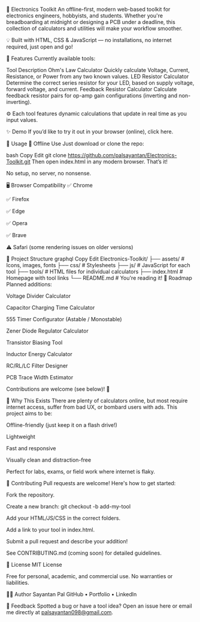 🔧 Electronics Toolkit
An offline-first, modern web-based toolkit for electronics engineers, hobbyists, and students. Whether you're breadboarding at midnight or designing a PCB under a deadline, this collection of calculators and utilities will make your workflow smoother.

💡 Built with HTML, CSS & JavaScript — no installations, no internet required, just open and go!

🧰 Features
Currently available tools:

Tool	Description
Ohm's Law Calculator	Quickly calculate Voltage, Current, Resistance, or Power from any two known values.
LED Resistor Calculator	Determine the correct series resistor for your LED, based on supply voltage, forward voltage, and current.
Feedback Resistor Calculator	Calculate feedback resistor pairs for op-amp gain configurations (inverting and non-inverting).

⚙️ Each tool features dynamic calculations that update in real time as you input values.

✨ Demo
If you’d like to try it out in your browser (online), click here.

📂 Usage
🔌 Offline Use
Just download or clone the repo:

bash
Copy
Edit
git clone https://github.com/palsayantan/Electronics-Toolkit.git
Then open index.html in any modern browser. That’s it!

No setup, no server, no nonsense.

🖥️ Browser Compatibility
✅ Chrome

✅ Firefox

✅ Edge

✅ Opera

✅ Brave

⚠️ Safari (some rendering issues on older versions)

🧱 Project Structure
graphql
Copy
Edit
Electronics-Toolkit/
├── assets/           # Icons, images, fonts
├── css/              # Stylesheets
├── js/               # JavaScript for each tool
├── tools/            # HTML files for individual calculators
├── index.html        # Homepage with tool links
└── README.md         # You're reading it!
📌 Roadmap
Planned additions:

 Voltage Divider Calculator

 Capacitor Charging Time Calculator

 555 Timer Configurator (Astable / Monostable)

 Zener Diode Regulator Calculator

 Transistor Biasing Tool

 Inductor Energy Calculator

 RC/RL/LC Filter Designer

 PCB Trace Width Estimator

Contributions are welcome (see below)! 🎯

🧠 Why This Exists
There are plenty of calculators online, but most require internet access, suffer from bad UX, or bombard users with ads. This project aims to be:

Offline-friendly (just keep it on a flash drive!)

Lightweight

Fast and responsive

Visually clean and distraction-free

Perfect for labs, exams, or field work where internet is flaky.

🙌 Contributing
Pull requests are welcome! Here's how to get started:

Fork the repository.

Create a new branch: git checkout -b add-my-tool

Add your HTML/JS/CSS in the correct folders.

Add a link to your tool in index.html.

Submit a pull request and describe your addition!

See CONTRIBUTING.md (coming soon) for detailed guidelines.

📃 License
MIT License

Free for personal, academic, and commercial use. No warranties or liabilities.

👨‍💻 Author
Sayantan Pal
GitHub • Portfolio • LinkedIn

💬 Feedback
Spotted a bug or have a tool idea?
Open an issue here or email me directly at palsayantan098@gmail.com.


